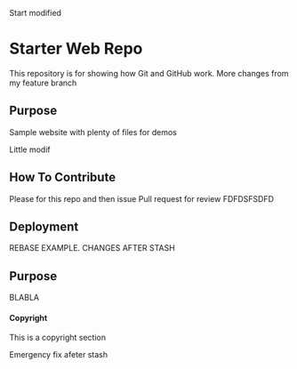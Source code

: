 Start modified

# Starter Web Repo

This repository is for showing how Git and GitHub work. More changes from my feature branch

## Purpose

Sample website with plenty of files for demos

Little modif

## How To Contribute

Please for this repo and then issue Pull request for review  FDFDSFSDFD

## Deployment

REBASE EXAMPLE. CHANGES AFTER STASH

## Purpose


BLABLA


#### Copyright

This is a copyright section 

Emergency fix afeter stash